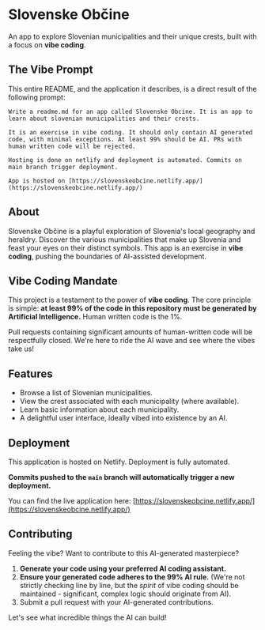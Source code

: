 # Slovenske Občine

An app to explore Slovenian municipalities and their unique crests, built with a focus on **vibe coding**.

## The Vibe Prompt

This entire README, and the application it describes, is a direct result of the following prompt:

```text
Write a readme.md for an app called Slovenske Obcine. It is an app to learn about slovenian municipalities and their crests.

It is an exercise in vibe coding. It should only contain AI generated code, with minimal exceptions. At least 99% should be AI. PRs with human written code will be rejected.

Hosting is done on netlify and deployment is automated. Commits on main branch trigger deployment.

App is hosted on [https://slovenskeobcine.netlify.app/](https://slovenskeobcine.netlify.app/)
```

## About

Slovenske Občine is a playful exploration of Slovenia's local geography and heraldry. Discover the various municipalities that make up Slovenia and feast your eyes on their distinct symbols. This app is an exercise in **vibe coding**, pushing the boundaries of AI-assisted development.

## Vibe Coding Mandate

This project is a testament to the power of **vibe coding**. The core principle is simple: **at least 99% of the code in this repository must be generated by Artificial Intelligence.** Human written code is the 1%.

Pull requests containing significant amounts of human-written code will be respectfully closed. We're here to ride the AI wave and see where the vibes take us!

## Features

* Browse a list of Slovenian municipalities.
* View the crest associated with each municipality (where available).
* Learn basic information about each municipality.
* A delightful user interface, ideally vibed into existence by an AI.

## Deployment

This application is hosted on Netlify. Deployment is fully automated.

**Commits pushed to the `main` branch will automatically trigger a new deployment.**

You can find the live application here: [https://slovenskeobcine.netlify.app/](https://slovenskeobcine.netlify.app/)

## Contributing

Feeling the vibe? Want to contribute to this AI-generated masterpiece?

1.  **Generate your code using your preferred AI coding assistant.**
2.  **Ensure your generated code adheres to the 99% AI rule.** (We're not strictly checking line by line, but the *spirit* of vibe coding should be maintained - significant, complex logic should originate from AI).
3.  Submit a pull request with your AI-generated contributions.

Let's see what incredible things the AI can build!
